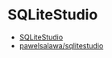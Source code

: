 # SQLiteStudio

- [SQLiteStudio](https://sqlitestudio.pl/index.rvt)
- [pawelsalawa/sqlitestudio](https://github.com/pawelsalawa/sqlitestudio/releases)
